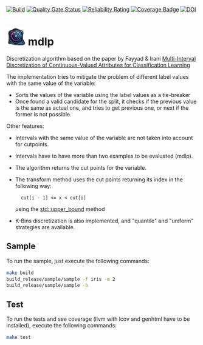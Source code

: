 [![Build](https://github.com/rmontanana/mdlp/actions/workflows/build.yml/badge.svg)](https://github.com/rmontanana/mdlp/actions/workflows/build.yml)
[![Quality Gate Status](https://sonarcloud.io/api/project_badges/measure?project=rmontanana_mdlp&metric=alert_status)](https://sonarcloud.io/summary/new_code?id=rmontanana_mdlp)
[![Reliability Rating](https://sonarcloud.io/api/project_badges/measure?project=rmontanana_mdlp&metric=reliability_rating)](https://sonarcloud.io/summary/new_code?id=rmontanana_mdlp)
[![Coverage Badge](https://img.shields.io/badge/Coverage-100,0%25-green)](html/index.html)
[![DOI](https://zenodo.org/badge/DOI/10.5281/zenodo.14245443.svg)](https://doi.org/10.5281/zenodo.14245443)

# <img src="logo.png" alt="logo" width="50"/> mdlp

Discretization algorithm based on the paper by Fayyad &amp; Irani [Multi-Interval Discretization of Continuous-Valued Attributes for Classification Learning](https://www.ijcai.org/Proceedings/93-2/Papers/022.pdf)

The implementation tries to mitigate the problem of different label values with the same value of the variable:

- Sorts the values of the variable using the label values as a tie-breaker
- Once found a valid candidate for the split, it checks if the previous value is the same as actual one, and tries to get previous one, or next if the former is not possible.

Other features:

- Intervals with the same value of the variable are not taken into account for cutpoints.
- Intervals have to have more than two examples to be evaluated (mdlp).

- The algorithm returns the cut points for the variable.

- The transform method uses the cut points returning its index in the following way:

        cut[i - 1] <= x < cut[i]

    using the [std::upper_bound](https://en.cppreference.com/w/cpp/algorithm/upper_bound) method

- K-Bins discretization is also implemented, and "quantile" and "uniform" strategies are available.

## Sample

To run the sample, just execute the following commands:

```bash
make build
build_release/sample/sample -f iris -m 2
build_release/sample/sample -h
```

## Test

To run the tests and see coverage (llvm with lcov and genhtml have to be installed), execute the following commands:

```bash
make test
```
